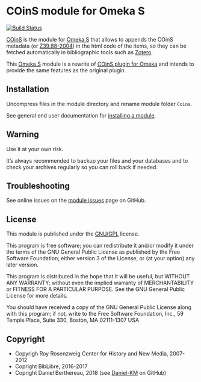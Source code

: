 COinS module for Omeka S
========================

[![Build Status](https://travis-ci.org/biblibre/omeka-s-module-Coins.svg?branch=master)](https://travis-ci.org/biblibre/omeka-s-module-Coins)

[COinS] is the module for [Omeka S] that allows to appends the COinS metadata
(or [Z39.88-2004]) in the html code of the items, so they can be fetched
automatically in bibliographic tools such as [Zotero].

This [Omeka S] module is a rewrite of [COinS plugin for Omeka] and
intends to provide the same features as the original plugin.


Installation
------------

Uncompress files in the module directory and rename module folder `Coins`.

See general end user documentation for [installing a module].


Warning
-------

Use it at your own risk.

It’s always recommended to backup your files and your databases and to check
your archives regularly so you can roll back if needed.


Troubleshooting
---------------

See online issues on the [module issues] page on GitHub.


License
-------

This module is published under the [GNU/GPL] license.

This program is free software; you can redistribute it and/or modify
it under the terms of the GNU General Public License as published by
the Free Software Foundation; either version 3 of the License, or
(at your option) any later version.

This program is distributed in the hope that it will be useful,
but WITHOUT ANY WARRANTY; without even the implied warranty of
MERCHANTABILITY or FITNESS FOR A PARTICULAR PURPOSE.  See the
GNU General Public License for more details.

You should have received a copy of the GNU General Public License
along with this program; if not, write to the Free Software
Foundation, Inc., 59 Temple Place, Suite 330, Boston, MA  02111-1307  USA


Copyright
---------

* Copyrigh Roy Rosenzweig Center for History and New Media, 2007-2012
* Copright BibLibre, 2016-2017
* Copright Daniel Berthereau, 2018 (see [Daniel-KM] on GitHub)


[COinS]: https://github.com/biblibre/omeka-s-module-Coins
[Z39.88-2004]: https://www.niso.org/publications/z3988-2004-r2010
[COinS plugin for Omeka]: http://omeka.org/add-ons/plugins/coins/
[Omeka S]: https://github.com/omeka/omeka-s
[Zotero]: https://zotero.org
[installing a module]: http://dev.omeka.org/docs/s/user-manual/modules/#installing-modules
[module issues]: https://github.com/Daniel-KM/Omeka-S-module-Coins/issues
[GNU/GPL]: https://www.gnu.org/licenses/gpl-3.0.html
[Daniel-KM]: https://github.com/Daniel-KM "Daniel Berthereau"
